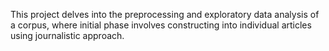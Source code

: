 This project delves into the preprocessing and exploratory data analysis of a corpus, where initial phase involves constructing into individual articles using journalistic approach.
